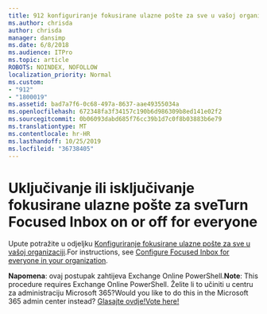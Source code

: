 ```yaml
---
title: 912 konfiguriranje fokusirane ulazne pošte za sve u vašoj organizaciji
ms.author: chrisda
author: chrisda
manager: dansimp
ms.date: 6/8/2018
ms.audience: ITPro
ms.topic: article
ROBOTS: NOINDEX, NOFOLLOW
localization_priority: Normal
ms.custom:
- "912"
- "1800019"
ms.assetid: bad7a7f6-0c68-497a-8637-aae49355034a
ms.openlocfilehash: 672348fa3f34157c190b6d986309b8ed141e02f2
ms.sourcegitcommit: 0b06093dabd685f76cc39b1d7c0f8b03883b6e79
ms.translationtype: MT
ms.contentlocale: hr-HR
ms.lasthandoff: 10/25/2019
ms.locfileid: "36738405"
---
```

# <a name="turn-focused-inbox-on-or-off-for-everyone"></a><span data-ttu-id="46d60-102">Uključivanje ili isključivanje fokusirane ulazne pošte za sve</span><span class="sxs-lookup"><span data-stu-id="46d60-102">Turn Focused Inbox on or off for everyone</span></span>

<span data-ttu-id="46d60-103">Upute potražite u odjeljku [Konfiguriranje fokusirane ulazne pošte za sve u vašoj organizaciji](https://docs.microsoft.com/office365/admin/setup/configure-focused-inbox).</span><span class="sxs-lookup"><span data-stu-id="46d60-103">For instructions, see [Configure Focused Inbox for everyone in your organization](https://docs.microsoft.com/office365/admin/setup/configure-focused-inbox).</span></span>

<span data-ttu-id="46d60-104">**Napomena**: ovaj postupak zahtijeva Exchange Online PowerShell.</span><span class="sxs-lookup"><span data-stu-id="46d60-104">**Note**: This procedure requires Exchange Online PowerShell.</span></span> <span data-ttu-id="46d60-105">Želite li to učiniti u centru za administraciju Microsoft 365?</span><span class="sxs-lookup"><span data-stu-id="46d60-105">Would you like to do this in the Microsoft 365 admin center instead?</span></span> [<span data-ttu-id="46d60-106">Glasajte ovdje!</span><span class="sxs-lookup"><span data-stu-id="46d60-106">Vote here!</span></span>](https://go.microsoft.com/fwlink/p/?linkid=862489)
